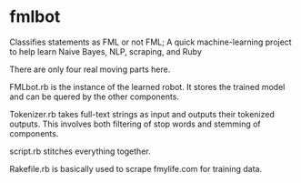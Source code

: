 fmlbot
======

Classifies statements as FML or not FML; A quick machine-learning project to help learn Naive Bayes, NLP, scraping, and Ruby

There are only four real moving parts here.

FMLbot.rb is the instance of the learned robot.  It stores the trained model and can be quered by the other components.

Tokenizer.rb takes full-text strings as input and outputs their tokenized outputs.  This involves both filtering of stop words and stemming of components.

script.rb stitches everything together.

Rakefile.rb is basically used to scrape fmylife.com for training data.